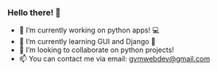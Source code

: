 ### Hello there! 👋 

- 🔭 I’m currently working on python apps! :computer:
- 🌱 I’m currently learning GUI and Django :pray:
- 👯 I’m looking to collaborate on python projects! 
- 📫 You can contact me via email: gvmwebdev@gmail.com

